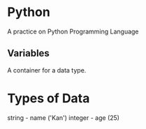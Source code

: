 # Python
A practice on Python Programming Language

## Variables
A container for a data type.
# Types of Data 
string - name ('Kan')
integer - age (25)
